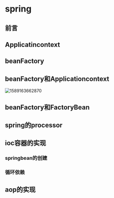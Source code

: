 # spring

## 前言



## Applicatincontext



## beanFactory

## beanFactory和Applicationcontext

![1589163662870](C:\Users\User\AppData\Roaming\Typora\typora-user-images\1589163662870.png)

## beanFactory和FactoryBean

## spring的processor

## ioc容器的实现

### springbean的创建

### 循环依赖

## aop的实现